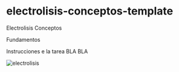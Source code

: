 # electrolisis-conceptos-template
Electrolisis Conceptos

Fundamentos

Instrucciones e la tarea BLA BLA

![electrolisis](https://fisquiweb.es/Laboratorio/Electrolisis/EectrolisisDisSulfat.gif)



